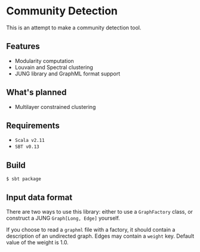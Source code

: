 # Community Detection

This is an attempt to make a community detection tool.

## Features
* Modularity computation
* Louvain and Spectral clustering
* JUNG library and GraphML format support

## What's planned
* Multilayer constrained clustering

## Requirements
* `Scala v2.11`
* `SBT v0.13`

## Build
    $ sbt package

## Input data format
There are two ways to use this library: either to use a `GraphFactory` class,
or construct a JUNG `Graph[Long, Edge]` yourself.

If you choose to read a `graphml` file with a factory, it should contain a
description of an undirected graph. Edges may contain a `weight` key. 
Default value of the weight is 1.0.

